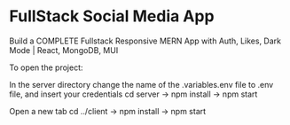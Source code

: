 # FullStack Social Media App

Build a COMPLETE Fullstack Responsive MERN App with Auth, Likes, Dark Mode | React, MongoDB, MUI

To open the project:

In the server directory change the name of the .variables.env file to .env file, and insert your credentials
cd server -> npm install -> npm start

Open a new tab
cd ../client -> npm install -> npm start